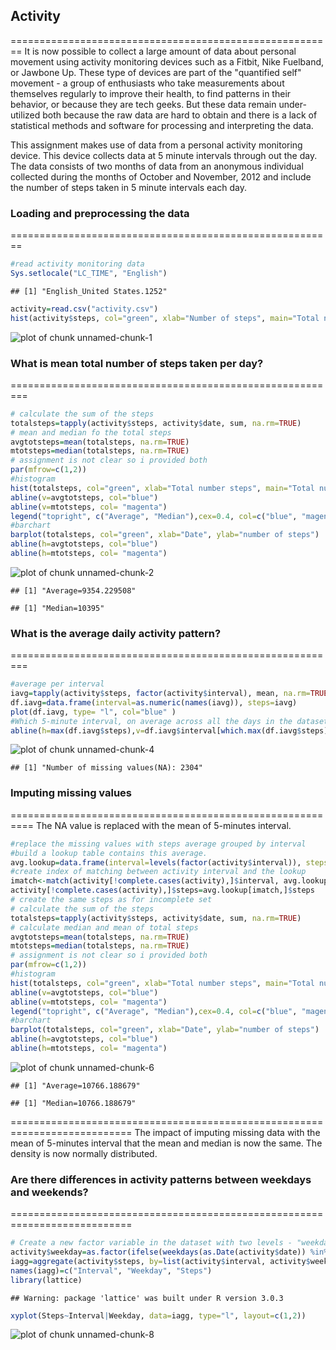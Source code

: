 ## Activity
========================================================
It is now possible to collect a large amount of data about personal movement using activity monitoring devices such as a Fitbit, Nike Fuelband, or Jawbone Up. These type of devices are part of the "quantified self" movement - a group of enthusiasts who take measurements about themselves regularly to improve their health, to find patterns in their behavior, or because they are tech geeks. But these data remain under-utilized both because the raw data are hard to obtain and there is a lack of statistical methods and software for processing and interpreting the data.

This assignment makes use of data from a personal activity monitoring device. This device collects data at 5 minute intervals through out the day. The data consists of two months of data from an anonymous individual collected during the months of October and November, 2012 and include the number of steps taken in 5 minute intervals each day.

### Loading and preprocessing the data
========================================================

```r
#read activity monitoring data
Sys.setlocale("LC_TIME", "English")
```

```
## [1] "English_United States.1252"
```

```r
activity=read.csv("activity.csv")
hist(activity$steps, col="green", xlab="Number of steps", main="Total number of steps taken each day")
```

![plot of chunk unnamed-chunk-1](figure/unnamed-chunk-1.png) 

### What is mean total number of steps taken per day?
=========================================================

```r
# calculate the sum of the steps
totalsteps=tapply(activity$steps, activity$date, sum, na.rm=TRUE)
# mean and median fo the total steps
avgtotsteps=mean(totalsteps, na.rm=TRUE)
mtotsteps=median(totalsteps, na.rm=TRUE)
# assignment is not clear so i provided both
par(mfrow=c(1,2))
#histogram
hist(totalsteps, col="green", xlab="Total number steps", main="Total number of steps")
abline(v=avgtotsteps, col="blue")
abline(v=mtotsteps, col= "magenta")
legend("topright", c("Average", "Median"),cex=0.4, col=c("blue", "magenta"), lty=1)
#barchart
barplot(totalsteps, col="green", xlab="Date", ylab="number of steps")
abline(h=avgtotsteps, col="blue")
abline(h=mtotsteps, col= "magenta")
```

![plot of chunk unnamed-chunk-2](figure/unnamed-chunk-2.png) 

```
## [1] "Average=9354.229508"
```

```
## [1] "Median=10395"
```
### What is the average daily activity pattern?
=========================================================

```r
#average per interval
iavg=tapply(activity$steps, factor(activity$interval), mean, na.rm=TRUE)
df.iavg=data.frame(interval=as.numeric(names(iavg)), steps=iavg)
plot(df.iavg, type= "l", col="blue" )
#Which 5-minute interval, on average across all the days in the dataset, contains the maximum number of steps?
abline(h=max(df.iavg$steps),v=df.iavg$interval[which.max(df.iavg$steps)], col="magenta")
```

![plot of chunk unnamed-chunk-4](figure/unnamed-chunk-4.png) 



```
## [1] "Number of missing values(NA): 2304"
```

### Imputing missing values
==========================================================
The NA value is replaced with the mean of 5-minutes interval.

```r
#replace the missing values with steps average grouped by interval
#build a lookup table contains this average.
avg.lookup=data.frame(interval=levels(factor(activity$interval)), steps=tapply(activity$steps, factor(activity$interval), mean, na.rm=T))    
#create index of matching between activity interval and the lookup 
imatch<-match(activity[!complete.cases(activity),]$interval, avg.lookup$interval)
activity[!complete.cases(activity),]$steps=avg.lookup[imatch,]$steps 
# create the same steps as for incomplete set
# calculate the sum of the steps
totalsteps=tapply(activity$steps, activity$date, sum, na.rm=TRUE)
# calculate median and mean of total steps
avgtotsteps=mean(totalsteps, na.rm=TRUE)
mtotsteps=median(totalsteps, na.rm=TRUE)
# assignment is not clear so i provided both
par(mfrow=c(1,2))
#histogram
hist(totalsteps, col="green", xlab="Total number steps", main="Total number of steps")
abline(v=avgtotsteps, col="blue")
abline(v=mtotsteps, col= "magenta")
legend("topright", c("Average", "Median"),cex=0.4, col=c("blue", "magenta"), lty=1)
#barchart
barplot(totalsteps, col="green", xlab="Date", ylab="number of steps")
abline(h=avgtotsteps, col="blue")
abline(h=mtotsteps, col= "magenta")
```

![plot of chunk unnamed-chunk-6](figure/unnamed-chunk-6.png) 

```
## [1] "Average=10766.188679"
```

```
## [1] "Median=10766.188679"
```
===========================================================================
The impact of imputing missing data with the mean of 5-minutes interval that the mean and median is now the same. The density is now normally distributed.

### Are there differences in activity patterns between weekdays and weekends?
===========================================================================

```r
# Create a new factor variable in the dataset with two levels - "weekday" and "weekend" indicating whether a given date is a weekday or weekend day.
activity$weekday=as.factor(ifelse(weekdays(as.Date(activity$date)) %in% c("Saturday","Sunday"), "Weekend", "Weekday"))
iagg=aggregate(activity$steps, by=list(activity$interval, activity$weekday), FUN=mean)
names(iagg)=c("Interval", "Weekday", "Steps")
library(lattice)
```

```
## Warning: package 'lattice' was built under R version 3.0.3
```

```r
xyplot(Steps~Interval|Weekday, data=iagg, type="l", layout=c(1,2))
```

![plot of chunk unnamed-chunk-8](figure/unnamed-chunk-8.png) 
